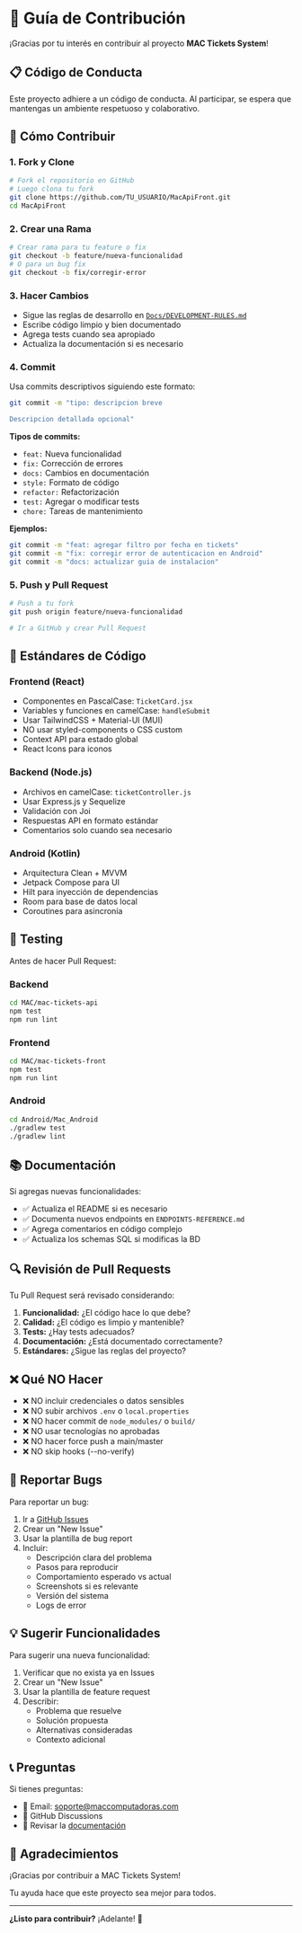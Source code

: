 # 🤝 Guía de Contribución

¡Gracias por tu interés en contribuir al proyecto **MAC Tickets System**!

## 📋 Código de Conducta

Este proyecto adhiere a un código de conducta. Al participar, se espera que mantengas un ambiente respetuoso y colaborativo.

## 🚀 Cómo Contribuir

### 1. **Fork y Clone**

```bash
# Fork el repositorio en GitHub
# Luego clona tu fork
git clone https://github.com/TU_USUARIO/MacApiFront.git
cd MacApiFront
```

### 2. **Crear una Rama**

```bash
# Crear rama para tu feature o fix
git checkout -b feature/nueva-funcionalidad
# O para un bug fix
git checkout -b fix/corregir-error
```

### 3. **Hacer Cambios**

- Sigue las reglas de desarrollo en [`Docs/DEVELOPMENT-RULES.md`](Docs/DEVELOPMENT-RULES.md)
- Escribe código limpio y bien documentado
- Agrega tests cuando sea apropiado
- Actualiza la documentación si es necesario

### 4. **Commit**

Usa commits descriptivos siguiendo este formato:

```bash
git commit -m "tipo: descripcion breve

Descripcion detallada opcional"
```

**Tipos de commits:**
- `feat:` Nueva funcionalidad
- `fix:` Corrección de errores
- `docs:` Cambios en documentación
- `style:` Formato de código
- `refactor:` Refactorización
- `test:` Agregar o modificar tests
- `chore:` Tareas de mantenimiento

**Ejemplos:**
```bash
git commit -m "feat: agregar filtro por fecha en tickets"
git commit -m "fix: corregir error de autenticacion en Android"
git commit -m "docs: actualizar guia de instalacion"
```

### 5. **Push y Pull Request**

```bash
# Push a tu fork
git push origin feature/nueva-funcionalidad

# Ir a GitHub y crear Pull Request
```

## 📝 Estándares de Código

### **Frontend (React)**
- Componentes en PascalCase: `TicketCard.jsx`
- Variables y funciones en camelCase: `handleSubmit`
- Usar TailwindCSS + Material-UI (MUI)
- NO usar styled-components o CSS custom
- Context API para estado global
- React Icons para iconos

### **Backend (Node.js)**
- Archivos en camelCase: `ticketController.js`
- Usar Express.js y Sequelize
- Validación con Joi
- Respuestas API en formato estándar
- Comentarios solo cuando sea necesario

### **Android (Kotlin)**
- Arquitectura Clean + MVVM
- Jetpack Compose para UI
- Hilt para inyección de dependencias
- Room para base de datos local
- Coroutines para asincronía

## 🧪 Testing

Antes de hacer Pull Request:

### **Backend**
```bash
cd MAC/mac-tickets-api
npm test
npm run lint
```

### **Frontend**
```bash
cd MAC/mac-tickets-front
npm test
npm run lint
```

### **Android**
```bash
cd Android/Mac_Android
./gradlew test
./gradlew lint
```

## 📚 Documentación

Si agregas nuevas funcionalidades:

- ✅ Actualiza el README si es necesario
- ✅ Documenta nuevos endpoints en `ENDPOINTS-REFERENCE.md`
- ✅ Agrega comentarios en código complejo
- ✅ Actualiza los schemas SQL si modificas la BD

## 🔍 Revisión de Pull Requests

Tu Pull Request será revisado considerando:

1. **Funcionalidad:** ¿El código hace lo que debe?
2. **Calidad:** ¿El código es limpio y mantenible?
3. **Tests:** ¿Hay tests adecuados?
4. **Documentación:** ¿Está documentado correctamente?
5. **Estándares:** ¿Sigue las reglas del proyecto?

## ❌ Qué NO Hacer

- ❌ NO incluir credenciales o datos sensibles
- ❌ NO subir archivos `.env` o `local.properties`
- ❌ NO hacer commit de `node_modules/` o `build/`
- ❌ NO usar tecnologías no aprobadas
- ❌ NO hacer force push a main/master
- ❌ NO skip hooks (--no-verify)

## 🐛 Reportar Bugs

Para reportar un bug:

1. Ir a [GitHub Issues](https://github.com/tu-usuario/MacApiFront/issues)
2. Crear un "New Issue"
3. Usar la plantilla de bug report
4. Incluir:
   - Descripción clara del problema
   - Pasos para reproducir
   - Comportamiento esperado vs actual
   - Screenshots si es relevante
   - Versión del sistema
   - Logs de error

## 💡 Sugerir Funcionalidades

Para sugerir una nueva funcionalidad:

1. Verificar que no exista ya en Issues
2. Crear un "New Issue"
3. Usar la plantilla de feature request
4. Describir:
   - Problema que resuelve
   - Solución propuesta
   - Alternativas consideradas
   - Contexto adicional

## 📞 Preguntas

Si tienes preguntas:

- 📧 Email: soporte@maccomputadoras.com
- 💬 GitHub Discussions
- 📖 Revisar la [documentación](Docs/)

## 🙏 Agradecimientos

¡Gracias por contribuir a MAC Tickets System!

Tu ayuda hace que este proyecto sea mejor para todos.

---

**¿Listo para contribuir?** ¡Adelante! 🚀

